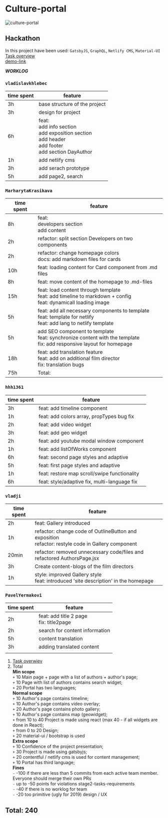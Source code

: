 # Culture-portal  
![culture-portal](https://user-images.githubusercontent.com/47819058/65388534-70722c00-dd55-11e9-8bae-c47a02b67b66.png)  

## Hackathon  
In this project have been used: `GatsbyJS`, `GraphQL`, `Netlify CMS`, `Material-UI`  
[Task overview](https://github.com/rolling-scopes-school/tasks/blob/2018-Q3/tasks/codejam-culture-portal.md)  
[demo-link](https://belarusian-cinema-jungle.firebaseapp.com/)  
  
___WORKLOG___  
### `vladislavkhlebec`
<table>
  <thead>
    <tr>
      <th>time spent</th>
      <th>feature</th>
    </tr>
  </thead>
  <tbody>
    <tr>
      <td>3h</td>
      <td>base structure of the project</td>
    </tr>
    <tr>
      <td>3h</td>
      <td>design for project</td>
    </tr>
    <tr>
      <td>6h</td>
      <td>feat:<br>
          add info section<br>
          add exposition section<br>
          add header<br>
          add footer<br>
          add section DayAuthor
      </td>
    </tr>
    <tr>
      <td>1h</td>
      <td>add netlify cms</td>
    </tr>
    <tr>
      <td>3h</td>
      <td>add serach prototype</td>
    </tr>
        <tr>
      <td>5h</td>
      <td>add page2, search</td>
    </tr>
  </tbody>
</table>

### `MarharytaKrasikava`
<table>
  <thead>
    <tr>
      <th>time spent</th>
      <th>feature</th>
    </tr>
  </thead>
  <tbody>
    <tr>
      <td>8h</td>
      <td>feat:<br>
          developers section<br>
          add content
      </td>
    </tr>
    <tr>
      <td>2h</td>
      <td>refactor: split section Developers on two components</td>
    </tr>
    <tr>
      <td>2h</td>
      <td>refactor: change homepage colors<br>
          docs: add markdown files for cards<br>
      </td>
    </tr>
    <tr>
      <td>10h</td>
      <td>feat: loading content for Card component from .md files</td>
    </tr>
    <tr>
      <td>8h</td>
      <td>feat: move content of the homepage to .md-files<br>
      </td>
    </tr>
    <tr>
      <td>15h</td>
      <td>feat: load content through template<br>
          feat: add timeline to markdown + config<br>
          feat: dynamicall loading image
      </td>
    </tr>
    <tr>
      <td>5h</td>
      <td>feat: add all necessary components to template<br>
          feat: template for netlify<br>
          feat: add lang to netlify template
      </td>
    </tr>
    <tr>
      <td>5h</td>
      <td>add SEO component to template<br>
          feat: synchronize content with the template<br>
          fix: add responsive layout for homepage
      </td>
    </tr>
    <tr>
      <td>18h</td>
      <td>feat: add translation feature<br>
          feat: add on additional film director<br>
          fix: translation bugs
      </td>
    </tr>
    <tr>
      <td>75h</td>
      <td>Total:</td>
    </tr>
  </tbody>
</table>

### `hhh1361`
<table>
  <thead>
    <tr>
      <th>time spent</th>
      <th>feature</th>
    </tr>
  </thead>
  <tbody>
    <tr>
      <td>3h</td>
      <td>feat: add timeline component</td>
    </tr>
    <tr>
      <td>1h</td>
      <td>feat: add colors array, propTypes bug fix</td>
    </tr>
    <tr>
      <td>2h</td>
      <td>feat: add video widget</td>
    </tr>
    <tr>
      <td>3h</td>
      <td>feat: add geo widget</td>
    </tr>
    <tr>
      <td>2h</td>
      <td>feat: add youtube modal window component</td>
    </tr>
    <tr>
      <td>1h</td>
      <td>feat: add listOfWorks component</td>
    </tr>
    <tr>
      <td>6h</td>
      <td>feat: second page styles and adaptive</td>
    </tr>
    <tr>
      <td>5h</td>
      <td>feat: first page styles and adaptive</td>
    </tr>
    <tr>
      <td>1h</td>
      <td>feat: restore map scroll/swipe functionality</td>
    </tr>
    <tr>
      <td>6h</td>
      <td>feat: style/adaptive fix, multi-language fix</td>
    </tr>
  </tbody>
</table>

### `vladji`
<table>
  <thead>
    <tr>
      <th>time spent</th>
      <th>feature</th>
    </tr>
  </thead>
  <tbody>
    <tr>
      <td>2h</td>
      <td>feat: Gallery introduced</td>
    </tr>
    <tr>
      <td>1h</td>
      <td>refactor: change code of OutlineButton and exposition<br>
          refactor: restyle code in Gallery component
      </td>
    </tr>
    <tr>
      <td>20min</td>
      <td>refactor: removed unnecessary code/files and refactored AuthorsPage.jsx</td>
    </tr>
    <tr>
      <td>3h</td>
      <td>Create content-blogs of the film directors</td>
    </tr>
    <tr>
      <td>1h</td>
      <td>style: improved Gallery style<br>
      feat: introduced 'site description' in the homepage
      </td>
    </tr>
  </tbody>
</table>

### `PavelYermakov1`
<table>
  <thead>
    <tr>
      <th>time spent</th>
      <th>feature</th>
    </tr>
  </thead>
  <tbody>
    <tr>
      <td>2h</td>
      <td>feat: add title 2 page<br>
          fix: title2page
      </td>
    </tr>
    <tr>
      <td>2h</td>
      <td>search for content information</td>
    </tr>
    <tr>
      <td>5h</td>
      <td>content translation</td>
    </tr>
    <tr>
      <td>3h</td>
      <td>adding translated content</td>
    </tr>
    <tr>
      <td></td>
      <td></td>
    </tr>
  </tbody>
</table>

1. [Task overwiev](https://github.com/rolling-scopes-school/tasks/blob/2018-Q3/tasks/codejam-culture-portal.md)  
2. Total  
**Min scope**  
`+` 10 Main page + page with a list of authors + author's page;  
`+` 10 Page with list of authors contains search widget;  
`+` 20 Portal has two languages;  
**Normal scope**  
`+` 10 Author's page contains timeline;  
`+` 10 Author's page contains video overlay;  
`+` 20 Author's page contains photo gallery;  
`+` 10 Author's page contains map (geowidget);  
`+` from 10 to 40 Project is made using react (max 40 - if all widgets are done in React);  
`+` from 0 to 20 Design;  
`+` 20 material-ui / bootstrap is used  
**Extra scope**  
`+` 10 Confidence of the project presentation;  
`+` 30 Project is made using gatsbyjs;  
`+` 20 contentful / netlify cms is used for content management;  
`+` 10 Portal has third language;  
**Fines**  
`-` -100 if there are less than 5 commits from each active team member. Everyone should merge their own PRs  
`-` up to -50 points for violations stage2-tasks-requirements  
`-` -40 if there is no worklog for team  
`-` -20 too primitive (ugly for 2019) design / UX  
## Total: 240
